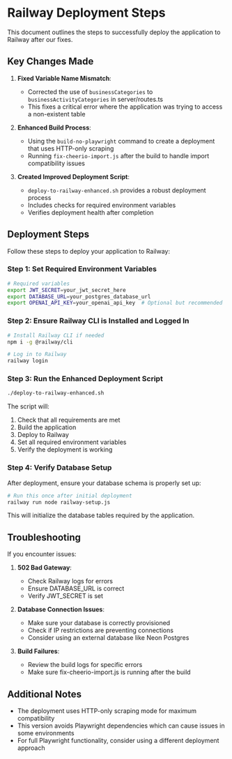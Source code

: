 # Railway Deployment Steps

This document outlines the steps to successfully deploy the application to Railway after our fixes.

## Key Changes Made

1. **Fixed Variable Name Mismatch**:
   - Corrected the use of `businessCategories` to `businessActivityCategories` in server/routes.ts
   - This fixes a critical error where the application was trying to access a non-existent table
   
2. **Enhanced Build Process**:
   - Using the `build-no-playwright` command to create a deployment that uses HTTP-only scraping
   - Running `fix-cheerio-import.js` after the build to handle import compatibility issues

3. **Created Improved Deployment Script**:
   - `deploy-to-railway-enhanced.sh` provides a robust deployment process
   - Includes checks for required environment variables
   - Verifies deployment health after completion

## Deployment Steps

Follow these steps to deploy your application to Railway:

### Step 1: Set Required Environment Variables

```bash
# Required variables
export JWT_SECRET=your_jwt_secret_here
export DATABASE_URL=your_postgres_database_url
export OPENAI_API_KEY=your_openai_api_key  # Optional but recommended
```

### Step 2: Ensure Railway CLI is Installed and Logged In

```bash
# Install Railway CLI if needed
npm i -g @railway/cli

# Log in to Railway
railway login
```

### Step 3: Run the Enhanced Deployment Script

```bash
./deploy-to-railway-enhanced.sh
```

The script will:
1. Check that all requirements are met
2. Build the application
3. Deploy to Railway
4. Set all required environment variables
5. Verify the deployment is working

### Step 4: Verify Database Setup

After deployment, ensure your database schema is properly set up:

```bash
# Run this once after initial deployment
railway run node railway-setup.js
```

This will initialize the database tables required by the application.

## Troubleshooting

If you encounter issues:

1. **502 Bad Gateway**:
   - Check Railway logs for errors
   - Ensure DATABASE_URL is correct
   - Verify JWT_SECRET is set

2. **Database Connection Issues**:
   - Make sure your database is correctly provisioned
   - Check if IP restrictions are preventing connections
   - Consider using an external database like Neon Postgres

3. **Build Failures**:
   - Review the build logs for specific errors
   - Make sure fix-cheerio-import.js is running after the build

## Additional Notes

* The deployment uses HTTP-only scraping mode for maximum compatibility
* This version avoids Playwright dependencies which can cause issues in some environments
* For full Playwright functionality, consider using a different deployment approach